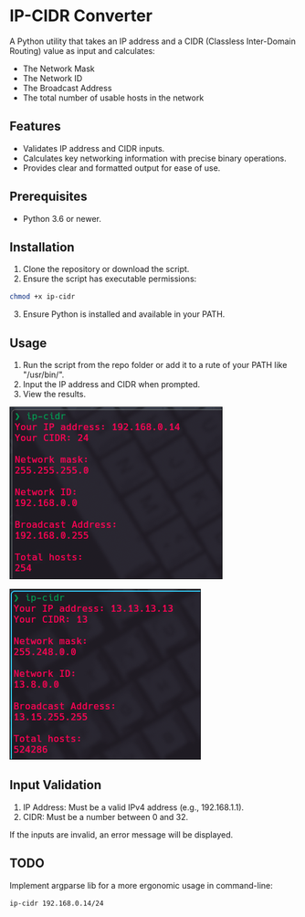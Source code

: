 # IP-CIDR Converter

A Python utility that takes an IP address and a CIDR (Classless Inter-Domain Routing) value as input and calculates:

- The Network Mask
- The Network ID
- The Broadcast Address
- The total number of usable hosts in the network

## Features

- Validates IP address and CIDR inputs.
- Calculates key networking information with precise binary operations.
- Provides clear and formatted output for ease of use.

## Prerequisites

- Python 3.6 or newer.

## Installation

1. Clone the repository or download the script.
2. Ensure the script has executable permissions:

```bash
chmod +x ip-cidr
```

3. Ensure Python is installed and available in your PATH. 

## Usage

1. Run the script from the repo folder or add it to a rute of your PATH like "/usr/bin/".
2. Input the IP address and CIDR when prompted.
3. View the results.

![image](./images/POC1.png)

![image](./images/POC2.png)

## Input Validation

1. IP Address: Must be a valid IPv4 address (e.g., 192.168.1.1).
2. CIDR: Must be a number between 0 and 32.

If the inputs are invalid, an error message will be displayed.

## TODO

Implement argparse lib for a more ergonomic usage in command-line:
```bash
ip-cidr 192.168.0.14/24
```
